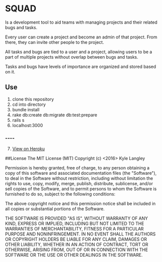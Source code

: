 # SQUAD

Is a development tool to aid teams with managing projects and their related bugs and tasks.

Every user can create a project and become an admin of that project. From there, they can invite other people to the project.

All tasks and bugs are tied to a user and a project, allowing users to be a part of multiple projects without overlap between bugs and tasks.

Tasks and bugs have levels of importance are organized and stored based on it.

## Use

1. clone this repository
2. cd into directory
3. bundle install
4. rake db:create db:migrate db:test:prepare
5. rails s
6. localhost:3000

### ----

7. [View on Heroku](https://dry-sierra-46004.herokuapp.com/)

##License
The MIT License (MIT)
Copyright (c) <2016>  Kyle Langley

Permission is hereby granted, free of charge, to any person obtaining a copy of this software and associated documentation files (the "Software"), to deal in the Software without restriction, including without limitation the rights to use, copy, modify, merge, publish, distribute, sublicense, and/or sell copies of the Software, and to permit persons to whom the Software is furnished to do so, subject to the following conditions:

The above copyright notice and this permission notice shall be included in all copies or substantial portions of the Software.

THE SOFTWARE IS PROVIDED "AS IS", WITHOUT WARRANTY OF ANY KIND, EXPRESS OR IMPLIED, INCLUDING BUT NOT LIMITED TO THE WARRANTIES OF MERCHANTABILITY, FITNESS FOR A PARTICULAR PURPOSE AND NONINFRINGEMENT. IN NO EVENT SHALL THE AUTHORS OR COPYRIGHT HOLDERS BE LIABLE FOR ANY CLAIM, DAMAGES OR OTHER LIABILITY, WHETHER IN AN ACTION OF CONTRACT, TORT OR OTHERWISE, ARISING FROM, OUT OF OR IN CONNECTION WITH THE SOFTWARE OR THE USE OR OTHER DEALINGS IN THE SOFTWARE.
